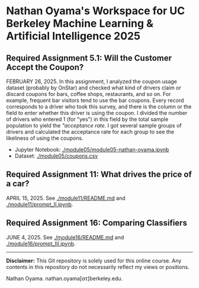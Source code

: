 # Nathan Oyama's Workspace for UC Berkeley Machine Learning &amp; Artificial Intelligence 2025


## Required Assignment 5.1: Will the Customer Accept the Coupon?

FEBRUARY 26, 2025. In this assignment, I analyzed the coupon usage dataset (probably by OnStar) and checked what kind of drivers claim or discard coupons for bars, coffee shops, restaurants, and so on. For example, frequent bar visitors tend to use the bar coupons. Every record corresponds to a driver who took this survey, and there is the column or the field to enter whether this driver is using the coupon. I divided the number of drivers who entered 1 (for "yes") in this field by the total sample population to yield the *"acceptance rate*. I got several sample groups of drivers and calculated the acceptance rate for each group to see the likeliness of using the coupons.

  - Jupyter Notebook: [./module05/module05-nathan-oyama.ipynb](./module05/module05-nathan-oyama.ipynb)
  - Dataset: [./module05/coupons.csv](./module05/coupons.csv)



## Required Assignment 11: What drives the price of a car?

APRIL 15, 2025. See [./module11/README.md](./module11/README.md) and [./module11/prompt_II.ipynb](./module11/prompt_II.ipynb).


## Required Assignment 16: Comparing Classifiers

JUNE 4, 2025. See [./module16/README.md](./module16/README.md) and [./module16/prompt_III.ipynb](./module16/prompt_III.ipynb).



---

**Disclaimer:** This Git repository is solely used for this online course. Any contents in this repository do not necessarily reflect my views or positions.

Nathan Oyama. nathan.oyama[&alpha;&tau;]berkeley.edu.

